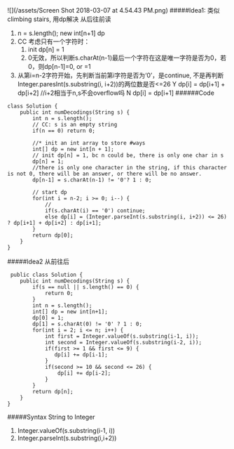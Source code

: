 ![](/assets/Screen Shot 2018-03-07 at 4.54.43 PM.png)
#####Idea1:
类似climbing stairs, 用dp解决
从后往前读
1. n = s.length(); new int[n+1] dp
2. CC 考虑只有一个字符时：
    1. init dp[n] = 1
    2. 0无效，所以判断s.charAt(n-1)最后一个字符在这是唯一字符是否为0，若0，则dp[n-1]=0, or =1
3. 从第i=n-2字符开始，先判断当前第i字符是否为‘0’，是continue, 不是再判断Integer.paresInt(s.substring(i, i+2))的两位数是否<=26
    Y dp[i] = dp[i+1] + dp[i+2] //i+2相当于n,s不会overflow吗
    N dp[i] = dp[i+1]
######Code    


```
class Solution {
    public int numDecodings(String s) {
        int n = s.length();
        // CC: s is an empty string
        if(n == 0) return 0;
        
        //* init an int array to store #ways
        int[] dp = new int[n + 1];
        // init dp[n] = 1, bc n could be, there is only one char in s
        dp[n] = 1;
        //there is only one character in the string, if this character is not 0, there will be an answer, or there will be no answer.
        dp[n-1] = s.charAt(n-1) != '0'? 1 : 0;
        
        // start dp
        for(int i = n-2; i >= 0; i--) {
            //
            if(s.charAt(i) == '0') continue;
            else dp[i] = (Integer.parseInt(s.substring(i, i+2)) <= 26) ? dp[i+1] + dp[i+2] : dp[i+1];
        }
        return dp[0];
    }
}
```
#####Idea2
从前往后

```
 public class Solution {
    public int numDecodings(String s) {
        if(s == null || s.length() == 0) {
            return 0;
        }
        int n = s.length();
        int[] dp = new int[n+1];
        dp[0] = 1;
        dp[1] = s.charAt(0) != '0' ? 1 : 0;
        for(int i = 2; i <= n; i++) {
            int first = Integer.valueOf(s.substring(i-1, i));
            int second = Integer.valueOf(s.substring(i-2, i));
            if(first >= 1 && first <= 9) {
               dp[i] += dp[i-1];  
            }
            if(second >= 10 && second <= 26) {
                dp[i] += dp[i-2];
            }
        }
        return dp[n];
    }
}

```

#####Syntax
String to Integer
1. Integer.valueOf(s.substring(i-1, i))
2. Integer.parseInt(s.substring(i,i+2))